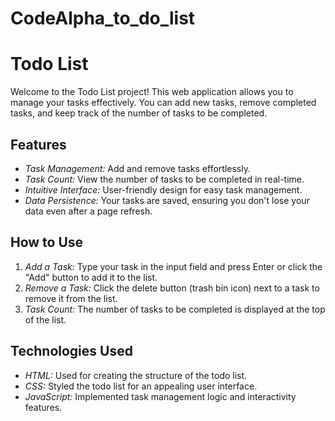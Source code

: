 # CodeAlpha_to_do_list
# Todo List

Welcome to the Todo List project! This web application allows you to manage your tasks effectively. You can add new tasks, remove completed tasks, and keep track of the number of tasks to be completed.

## Features

- *Task Management:* Add and remove tasks effortlessly.
- *Task Count:* View the number of tasks to be completed in real-time.
- *Intuitive Interface:* User-friendly design for easy task management.
- *Data Persistence:* Your tasks are saved, ensuring you don't lose your data even after a page refresh.
  

## How to Use

1. *Add a Task:* Type your task in the input field and press Enter or click the "Add" button to add it to the list.
2. *Remove a Task:* Click the delete button (trash bin icon) next to a task to remove it from the list.
3. *Task Count:* The number of tasks to be completed is displayed at the top of the list.
  
## Technologies Used

- *HTML:* Used for creating the structure of the todo list.
- *CSS:* Styled the todo list for an appealing user interface.
- *JavaScript:* Implemented task management logic and interactivity features.
